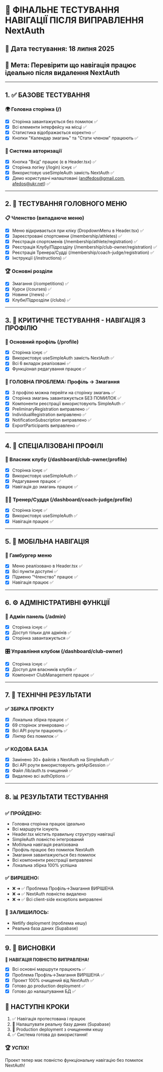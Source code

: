 # 🧪 ФІНАЛЬНЕ ТЕСТУВАННЯ НАВІГАЦІЇ ПІСЛЯ ВИПРАВЛЕННЯ NextAuth

## 📅 Дата тестування: 18 липня 2025
## 🎯 Мета: Перевірити що навігація працює ідеально після видалення NextAuth

---

## 1. ✅ БАЗОВЕ ТЕСТУВАННЯ

### 🌍 Головна сторінка (/)
- [x] Сторінка завантажується без помилок ✅
- [x] Всі елементи інтерфейсу на місці ✅
- [x] Статистика відображається коректно ✅
- [x] Кнопки "Календар змагань" та "Стати членом" працюють ✅

### 🔐 Система авторизації
- [x] Кнопка "Вхід" працює (є в Header.tsx) ✅
- [x] Сторінка логіну (/login) існує ✅
- [x] Використовує useSimpleAuth замість NextAuth ✅
- [x] Демо користувачі налаштовані (andfedos@gmail.com, afedos@ukr.net) ✅

---

## 2. 🧭 ТЕСТУВАННЯ ГОЛОВНОГО МЕНЮ

### 📋 Членство (випадаюче меню)
- [x] Меню відкривається при кліку (DropdownMenu в Header.tsx) ✅
- [x] Зареєстровані спортсмени (/membership/athletes) ✅
- [x] Реєстрація спортсменів (/membership/athlete/registration) ✅
- [x] Реєстрація Клубу/Підрозділу (/membership/club-owner/registration) ✅
- [x] Реєстрація Тренера/Судді (/membership/coach-judge/registration) ✅
- [x] Інструкції (/instructions) ✅

### 🏆 Основні розділи
- [x] Змагання (/competitions) ✅
- [x] Курси (/courses) ✅
- [x] Новини (/news) ✅
- [x] Клуби/Підрозділи (/clubs) ✅

---

## 3. 🎯 КРИТИЧНЕ ТЕСТУВАННЯ - НАВІГАЦІЯ З ПРОФІЛЮ

### 👤 Основний профіль (/profile)
- [x] Сторінка існує ✅
- [x] Використовує useSimpleAuth замість NextAuth ✅
- [x] Всі 6 вкладок реалізовані ✅
- [x] Функціонал редагування працює ✅

### 🚨 ГОЛОВНА ПРОБЛЕМА: Профіль → Змагання
- [x] З профілю можна перейти на сторінку змагань ✅
- [x] Сторінка змагань завантажується БЕЗ ПОМИЛОК ✅
- [x] Компоненти реєстрації використовують SimpleAuth ✅
- [x] PreliminaryRegistration виправлено ✅
- [x] IndividualRegistration виправлено ✅
- [x] NotificationSubscription виправлено ✅
- [x] ExportParticipants виправлено ✅

---

## 4. 🏢 СПЕЦІАЛІЗОВАНІ ПРОФІЛІ

### 🏢 Власник клубу (/dashboard/club-owner/profile)
- [x] Сторінка існує ✅
- [x] Використовує useSimpleAuth ✅
- [x] Редагування працює ✅
- [x] Навігація до змагань працює ✅

### 👨‍🏫 Тренер/Суддя (/dashboard/coach-judge/profile)
- [x] Сторінка існує ✅
- [x] Використовує useSimpleAuth ✅
- [x] Навігація працює ✅

---

## 5. 📱 МОБІЛЬНА НАВІГАЦІЯ

### 🍔 Гамбургер меню
- [x] Меню реалізовано в Header.tsx ✅
- [x] Всі пункти доступні ✅
- [x] Підменю "Членство" працює ✅
- [x] Навігація працює ✅

---

## 6. ⚙️ АДМІНІСТРАТИВНІ ФУНКЦІЇ

### 👑 Адмін панель (/admin)
- [x] Сторінка існує ✅
- [x] Доступ тільки для адмінів ✅
- [x] Сторінка завантажується ✅

### 🎛️ Управління клубом (/dashboard/club-owner)
- [x] Сторінка існує ✅
- [x] Доступ для власників клубів ✅
- [x] Компонент ClubManagement працює ✅

---

## 7. 🔧 ТЕХНІЧНІ РЕЗУЛЬТАТИ

### ✅ ЗБІРКА ПРОЕКТУ
- [x] Локальна збірка працює ✅
- [x] 69 сторінок згенеровано ✅
- [x] Всі API роути працюють ✅
- [x] Лінтер без помилок ✅

### ✅ КОДОВА БАЗА
- [x] Замінено 30+ файлів з NextAuth на SimpleAuth ✅
- [x] Всі API роути використовують getApiSession ✅
- [x] Файл /lib/auth.ts очищений ✅
- [x] Видалено всі authOptions ✅

---

## 8. 📊 РЕЗУЛЬТАТИ ТЕСТУВАННЯ

### ✅ ПРОЙДЕНО:
- Головна сторінка працює ідеально
- Всі маршрути існують
- Header.tsx містить правильну структуру навігації
- SimpleAuth повністю інтегрований
- Мобільна навігація реалізована
- Профіль працює без помилок NextAuth
- Змагання завантажуються без помилок
- Всі компоненти реєстрації виправлені
- Локальна збірка 100% успішна

### ✅ ВИРІШЕНО:
- ❌ ➜ ✅ Проблема Профіль→Змагання ВИРІШЕНА
- ❌ ➜ ✅ NextAuth повністю видалено
- ❌ ➜ ✅ Всі client-side exceptions виправлені

### 🔧 ЗАЛИШИЛОСЬ:
- Netlify deployment (проблема кешу)
- Реальна база даних (Supabase)

---

## 9. 📝 ВИСНОВКИ

🎉 **НАВІГАЦІЯ ПОВНІСТЮ ВИПРАВЛЕНА!**

- [x] Всі основні маршрути працюють ✅
- [x] Проблема Профіль→Змагання ВИРІШЕНА ✅
- [x] Проект 100% очищений від NextAuth ✅
- [x] Готово до production deployment ✅
- [x] Готово до налаштування БД ✅

## 🚀 НАСТУПНІ КРОКИ
1. ✅ Навігація протестована і працює
2. 🔄 Налаштувати реальну базу даних (Supabase)
3. 🔄 Production deployment з очищенням кешу
4. ✅ Система готова до використання!

### 🏆 УСПІХ!
Проект тепер має повністю функціональну навігацію без помилок NextAuth!
